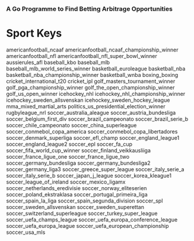 ### A Go Programme to Find Betting Arbitrage Opportunities

# Sport Keys
americanfootball_ncaaf americanfootball_ncaaf_championship_winner americanfootball_nfl americanfootball_nfl_super_bowl_winner aussierules_afl baseball_kbo baseball_mlb baseball_mlb_world_series_winner basketball_euroleague basketball_nba basketball_nba_championship_winner basketball_wnba boxing_boxing cricket_international_t20 cricket_ipl golf_masters_tournament_winner golf_pga_championship_winner golf_the_open_championship_winner golf_us_open_winner icehockey_nhl icehockey_nhl_championship_winner icehockey_sweden_allsvenskan icehockey_sweden_hockey_league mma_mixed_martial_arts politics_us_presidential_election_winner rugbyleague_nrl soccer_australia_aleague soccer_austria_bundesliga soccer_belgium_first_div soccer_brazil_campeonato soccer_brazil_serie_b soccer_chile_campeonato soccer_china_superleague soccer_conmebol_copa_america soccer_conmebol_copa_libertadores soccer_denmark_superliga soccer_efl_champ soccer_england_league1 soccer_england_league2 soccer_epl soccer_fa_cup soccer_fifa_world_cup_winner soccer_finland_veikkausliiga soccer_france_ligue_one soccer_france_ligue_two soccer_germany_bundesliga soccer_germany_bundesliga2 soccer_germany_liga3 soccer_greece_super_league soccer_italy_serie_a soccer_italy_serie_b soccer_japan_j_league soccer_korea_kleague1 soccer_league_of_ireland soccer_mexico_ligamx soccer_netherlands_eredivisie soccer_norway_eliteserien soccer_poland_ekstraklasa soccer_portugal_primeira_liga soccer_spain_la_liga soccer_spain_segunda_division soccer_spl soccer_sweden_allsvenskan soccer_sweden_superettan soccer_switzerland_superleague soccer_turkey_super_league soccer_uefa_champs_league soccer_uefa_europa_conference_league soccer_uefa_europa_league soccer_uefa_european_championship soccer_usa_mls